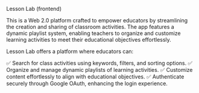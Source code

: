 Lesson Lab (frontend)

This is a Web 2.0 platform crafted to empower educators by streamlining 
the creation and sharing of classroom activities. The app features a dynamic playlist system, 
enabling teachers to organize and customize learning activities to meet their educational 
objectives effortlessly.

Lesson Lab offers a platform where educators can:

✅ Search for class activities using keywords, filters, and sorting options.
✅ Organize and manage dynamic playlists of learning activities.
✅ Customize content effortlessly to align with educational objectives.
✅ Authenticate securely through Google OAuth, enhancing the login experience.